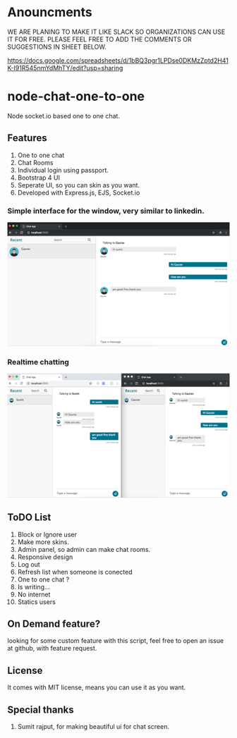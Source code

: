 # Anouncments

WE ARE PLANING TO MAKE IT LIKE SLACK SO ORGANIZATIONS CAN USE IT FOR FREE. PLEASE FEEL FREE TO ADD THE COMMENTS OR SUGGESTIONS IN SHEET BELOW.

https://docs.google.com/spreadsheets/d/1bBQ3pgr1LPDse0DKMzZptd2H41K-I91R545nmYdMhTY/edit?usp=sharing

# node-chat-one-to-one
Node socket.io based one to one chat.


## Features
 1. One to one chat 
 2. Chat Rooms
 3. Individual login using passport.
 4. Bootstrap 4 UI
 5. Seperate UI, so you can skin as you want.
 6. Developed with Express.js, EJS, Socket.io

### Simple interface for the window, very similar to linkedin.
![Interface](singlewindow.png)

### Realtime chatting 
![Interface](bothwindow.png)


## ToDO List
 1. Block or Ignore user
 2. Make more skins.
 3. Admin panel, so admin can make chat rooms.
 4. Responsive design
 5. Log out   
 6. Refresh list when someone is conected 
 7. One to one chat ?
 8. Is writing...
 9. No internet
 10. Statics users

## On Demand feature?
 looking for some custom feature with this script, feel free to open an issue at github, with feature request.


## License
 It comes with MIT license, means you can use it as you want.

## Special thanks
1. Sumit rajput, for making beautiful ui for chat screen. 
